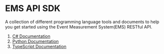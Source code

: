 # EMS API SDK
A collection of different programming language tools and documents to help you get started using the Event Measurement System(EMS) RESTful API.
1. [C\# Documentation](README-csharp.md)
1. [Python Documentation](README-python.md)
1. [TypeScript Documentation](README-typescript.md)
